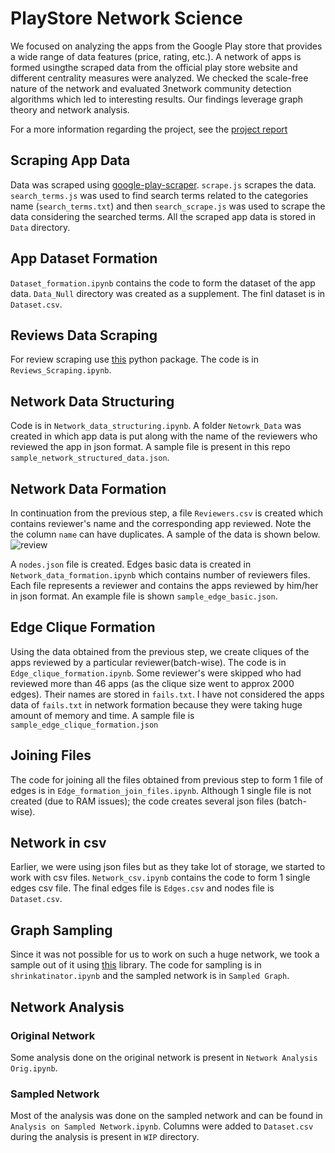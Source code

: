 # PlayStore Network Science
We focused on analyzing the apps from the Google Play store that provides a wide range of data features (price, rating, etc.). A network of apps is formed usingthe scraped data from the official play store website and different centrality measures were analyzed. We checked the scale-free nature of the network and evaluated 3network community detection algorithms which led to interesting results. Our findings leverage graph theory and network analysis.

For a more information regarding the project, see the [project report](https://github.com/Gopal-Dahale/PlayStore/tree/main/Report) 
## Scraping App Data
Data was scraped using [google-play-scraper](https://github.com/facundoolano/google-play-scraper). `scrape.js` scrapes the data. `search_terms.js` was used to find search terms related to the categories name (`search_terms.txt`) and then `search_scrape.js` was used to scrape the data considering the searched terms. All the scraped app data is stored in `Data` directory.
## App Dataset Formation
`Dataset_formation.ipynb` contains the code to form the dataset of the app data. `Data_Null` directory was created as a supplement. The finl dataset is in `Dataset.csv`.
## Reviews Data Scraping
For review scraping use [this](https://github.com/JoMingyu/google-play-scraper) python package. The code is in `Reviews_Scraping.ipynb`.
## Network Data Structuring
Code is in `Network_data_structuring.ipynb`. A folder `Netowrk_Data` was created in which app data is put along with the name of the reviewers who reviewed the app in json format. A sample file is present in this repo `sample_network_structured_data.json`.
## Network Data Formation
In continuation from the previous step, a file `Reviewers.csv` is created which contains reviewer's name and the corresponding app reviewed. Note the the column `name` can have duplicates. A sample of the data is shown below.
![review](https://user-images.githubusercontent.com/49199003/117569971-cdb32080-b0e5-11eb-8f32-0ec9e0794a2e.PNG)

A `nodes.json` file is created. Edges basic data is created in `Network_data_formation.ipynb` which contains number of reviewers files. Each file represents a reviewer and contains the apps reviewed by him/her in json format. An example file is shown `sample_edge_basic.json`.
## Edge Clique Formation
Using the data obtained from the previous step, we create cliques of the apps reviewed by a particular reviewer(batch-wise). The code is in `Edge_clique_formation.ipynb`. Some reviewer's were skipped who had reviewed more than 46 apps (as the clique size went to approx 2000 edges). Their names are stored in `fails.txt`. I have not considered the apps data of `fails.txt` in network formation because they were taking huge amount of memory and time. A sample file is `sample_edge_clique_formation.json`
## Joining Files
The code for joining all the files obtained from previous step to form 1 file of edges is in `Edge_formation_join_files.ipynb`. Although 1 single file is not created (due to RAM issues); the code creates several json files (batch-wise).
## Network in csv
Earlier, we were using json files but as they take lot of storage, we started to work with csv files. `Network_csv.ipynb` contains the code to form 1 single edges csv file. The final edges file is `Edges.csv` and nodes file is `Dataset.csv`.
## Graph Sampling
Since it was not possible for us to work on such a huge network, we took a sample out of it using [this](https://github.com/Ashish7129/Graph_Sampling) library. The code for sampling is in `shrinkatinator.ipynb` and the sampled network is in `Sampled Graph`.
## Network Analysis
### Original Network
Some analysis done on the original network is present in `Network Analysis Orig.ipynb`.
### Sampled Network
Most of the analysis was done on the sampled network and can be found in `Analysis on Sampled Network.ipynb`. Columns were added to `Dataset.csv` during the analysis is present in `WIP` directory.
